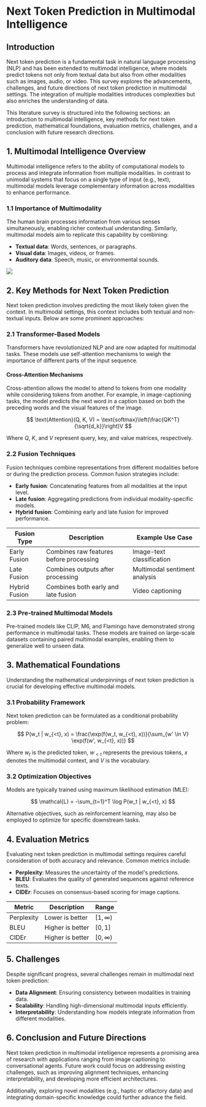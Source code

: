 # Next Token Prediction in Multimodal Intelligence

## Introduction
Next token prediction is a fundamental task in natural language processing (NLP) and has been extended to multimodal intelligence, where models predict tokens not only from textual data but also from other modalities such as images, audio, or video. This survey explores the advancements, challenges, and future directions of next token prediction in multimodal settings. The integration of multiple modalities introduces complexities but also enriches the understanding of data.

This literature survey is structured into the following sections: an introduction to multimodal intelligence, key methods for next token prediction, mathematical foundations, evaluation metrics, challenges, and a conclusion with future research directions.

## 1. Multimodal Intelligence Overview
Multimodal intelligence refers to the ability of computational models to process and integrate information from multiple modalities. In contrast to unimodal systems that focus on a single type of input (e.g., text), multimodal models leverage complementary information across modalities to enhance performance.

### 1.1 Importance of Multimodality
The human brain processes information from various senses simultaneously, enabling richer contextual understanding. Similarly, multimodal models aim to replicate this capability by combining:
- **Textual data**: Words, sentences, or paragraphs.
- **Visual data**: Images, videos, or frames.
- **Auditory data**: Speech, music, or environmental sounds.

![](placeholder_for_multimodal_integration_diagram)

## 2. Key Methods for Next Token Prediction
Next token prediction involves predicting the most likely token given the context. In multimodal settings, this context includes both textual and non-textual inputs. Below are some prominent approaches:

### 2.1 Transformer-Based Models
Transformers have revolutionized NLP and are now adapted for multimodal tasks. These models use self-attention mechanisms to weigh the importance of different parts of the input sequence.

#### Cross-Attention Mechanisms
Cross-attention allows the model to attend to tokens from one modality while considering tokens from another. For example, in image-captioning tasks, the model predicts the next word in a caption based on both the preceding words and the visual features of the image.

$$
\text{Attention}(Q, K, V) = \text{softmax}\left(\frac{QK^T}{\sqrt{d_k}}\right)V
$$

Where $Q$, $K$, and $V$ represent query, key, and value matrices, respectively.

### 2.2 Fusion Techniques
Fusion techniques combine representations from different modalities before or during the prediction process. Common fusion strategies include:
- **Early fusion**: Concatenating features from all modalities at the input level.
- **Late fusion**: Aggregating predictions from individual modality-specific models.
- **Hybrid fusion**: Combining early and late fusion for improved performance.

| Fusion Type | Description | Example Use Case |
|------------|-------------|------------------|
| Early Fusion | Combines raw features before processing | Image-text classification |
| Late Fusion | Combines outputs after processing | Multimodal sentiment analysis |
| Hybrid Fusion | Combines both early and late fusion | Video captioning |

### 2.3 Pre-trained Multimodal Models
Pre-trained models like CLIP, M6, and Flamingo have demonstrated strong performance in multimodal tasks. These models are trained on large-scale datasets containing paired multimodal examples, enabling them to generalize well to unseen data.

## 3. Mathematical Foundations
Understanding the mathematical underpinnings of next token prediction is crucial for developing effective multimodal models.

### 3.1 Probability Framework
Next token prediction can be formulated as a conditional probability problem:

$$
P(w_t | w_{<t}, x) = \frac{\exp(f(w_t, w_{<t}, x))}{\sum_{w' \in V} \exp(f(w', w_{<t}, x))}
$$

Where $w_t$ is the predicted token, $w_{<t}$ represents the previous tokens, $x$ denotes the multimodal context, and $V$ is the vocabulary.

### 3.2 Optimization Objectives
Models are typically trained using maximum likelihood estimation (MLE):

$$
\mathcal{L} = -\sum_{t=1}^T \log P(w_t | w_{<t}, x)
$$

Alternative objectives, such as reinforcement learning, may also be employed to optimize for specific downstream tasks.

## 4. Evaluation Metrics
Evaluating next token prediction in multimodal settings requires careful consideration of both accuracy and relevance. Common metrics include:

- **Perplexity**: Measures the uncertainty of the model's predictions.
- **BLEU**: Evaluates the quality of generated sequences against reference texts.
- **CIDEr**: Focuses on consensus-based scoring for image captions.

| Metric | Description | Range |
|--------|-------------|-------|
| Perplexity | Lower is better | $[1, \infty)$ |
| BLEU | Higher is better | $[0, 1]$ |
| CIDEr | Higher is better | $[0, \infty)$ |

## 5. Challenges
Despite significant progress, several challenges remain in multimodal next token prediction:

- **Data Alignment**: Ensuring consistency between modalities in training data.
- **Scalability**: Handling high-dimensional multimodal inputs efficiently.
- **Interpretability**: Understanding how models integrate information from different modalities.

## 6. Conclusion and Future Directions
Next token prediction in multimodal intelligence represents a promising area of research with applications ranging from image captioning to conversational agents. Future work could focus on addressing existing challenges, such as improving alignment techniques, enhancing interpretability, and developing more efficient architectures.

Additionally, exploring novel modalities (e.g., haptic or olfactory data) and integrating domain-specific knowledge could further advance the field.
